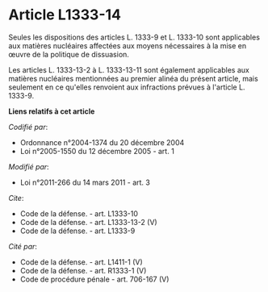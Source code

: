 # Article L1333-14

Seules les dispositions des articles L. 1333-9 et L. 1333-10 sont applicables aux matières nucléaires affectées aux moyens
nécessaires à la mise en œuvre de la politique de dissuasion. 

Les articles L. 1333-13-2 à L. 1333-13-11 sont également applicables aux matières nucléaires mentionnées au premier alinéa du
présent article, mais seulement en ce qu'elles renvoient aux infractions prévues à l'article L. 1333-9.

**Liens relatifs à cet article**

_Codifié par_:

  - Ordonnance n°2004-1374 du 20 décembre 2004
  - Loi n°2005-1550 du 12 décembre 2005 - art. 1

_Modifié par_:

  - Loi n°2011-266 du 14 mars 2011 - art. 3

_Cite_:

  - Code de la défense. - art. L1333-10
  - Code de la défense. - art. L1333-13-2 (V)
  - Code de la défense. - art. L1333-9

_Cité par_:

  - Code de la défense. - art. L1411-1 (V)
  - Code de la défense. - art. R1333-1 (V)
  - Code de procédure pénale - art. 706-167 (V)
